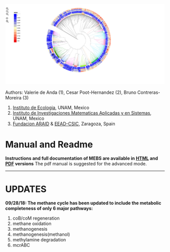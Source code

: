 ![MEBS](./images/MEBS.png) 

Authors: Valerie de Anda (1), Cesar Poot-Hernandez (2), Bruno Contreras-Moreira (3)

1. [Instituto de Ecologia](http://web.ecologia.unam.mx), UNAM, Mexico
2. [Instituto de Investigaciones Matematicas Aplicadas y en Sistemas](http://www.iimas.unam.mx), UNAM, Mexico
3. [Fundacion ARAID](http://www.araid.es) & [EEAD-CSIC](http://www.eead.csic.es), Zaragoza, Spain

# Manual and Readme 

**Instructions and full documentation of MEBS are available in  [HTML](https://eead-csic-compbio.github.io/metagenome_Pfam_score/READMEv1.html) and [PDF](https://eead-csic-compbio.github.io/metagenome_Pfam_score/manual.v1.pdf) versions**
The pdf manual is suggested for the advanced mode.  


---

# UPDATES 

**09/28/18:  The methane cycle has been updated to include the metabolic completeness of only 6 major pathways:**

1. coB/coM regeneration
2. methane oxidation 
3. methanogenesis
4. methanogenesis(methanol) 
5. methylamine degradation
6. mcrABC 
